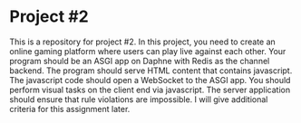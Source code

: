 # Project #2

This is a repository for project #2. In this project, you need to create an online gaming platform where users can play live against each other.
Your program should be an ASGI app on Daphne with Redis as the channel backend. The program should serve HTML content that contains javascript.
The javascript code should open a WebSocket to the ASGI app. You should perform visual tasks on the client end via javascript. The server application
should ensure that rule violations are impossible. I will give additional criteria for this assignment later.
